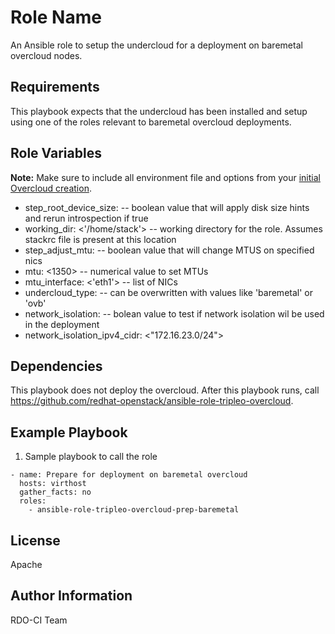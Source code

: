 Role Name
=========

An Ansible role to setup the undercloud for a deployment on baremetal overcloud nodes.

Requirements
------------

This  playbook expects that the undercloud has been installed and setup using one of the roles relevant to baremetal overcloud deployments.

Role Variables
--------------

**Note:** Make sure to include all environment file and options from your [initial Overcloud creation](https://access.redhat.com/documentation/en-US/Red_Hat_Enterprise_Linux_OpenStack_Platform/7/html/Director_Installation_and_Usage/sect-Scaling_the_Overcloud.html).

- step_root_device_size: <false> -- boolean value that will apply disk size hints and rerun introspection if true
- working_dir: <'/home/stack'> -- working directory for the role. Assumes stackrc file is present at this location
- step_adjust_mtu: <false> -- boolean value that will change MTUS on specified nics
- mtu: <1350> -- numerical value to set MTUs
- mtu_interface: <'eth1'> -- list of NICs
- undercloud_type: <virtual> -- can be overwritten with values like 'baremetal' or 'ovb'
- network_isolation: <true> -- bolean value to test if network isolation wil be used in the deployment
- network_isolation_ipv4_cidr: <"172.16.23.0/24">

Dependencies
------------

This playbook does not deploy the overcloud. After this playbook runs, call https://github.com/redhat-openstack/ansible-role-tripleo-overcloud.

Example Playbook
----------------

  1. Sample playbook to call the role

    - name: Prepare for deployment on baremetal overcloud
      hosts: virthost
      gather_facts: no
      roles:
        - ansible-role-tripleo-overcloud-prep-baremetal

License
-------

Apache

Author Information
------------------

RDO-CI Team

